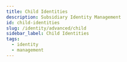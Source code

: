 ```yaml
---
title: Child Identities
description: Subsidiary Identity Management
id: child-identities
slug: /identity/advanced/child
sidebar_label: Child Identities
tags:
  - identity
  - management
---
```

